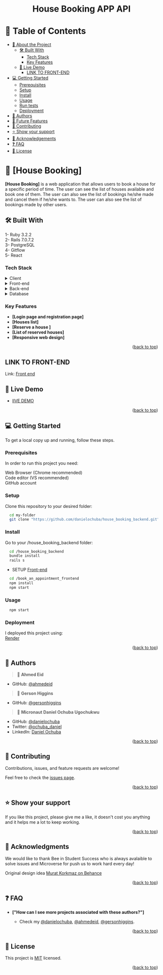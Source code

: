 <a name="readme-top"></a>

<div align="center">

<h1><b>House Booking APP API</b></h1>
 
</div>


# 📗 Table of Contents

- [📖 About the Project](#about-project)
  - [🛠 Built With](#built-with)
    - [Tech Stack](#tech-stack)
    - [Key Features](#key-features)
  - [🚀 Live Demo](#live-demo)
    - [LINK TO FRONT-END](#back-end)
- [💻 Getting Started](#getting-started)
  - [Prerequisites](#prerequisites)
  - [Setup](#setup)
  - [Install](#install)
  - [Usage](#usage)
  - [Run tests](#run-tests)
  - [Deployment](#triangular_flag_on_post-deployment)
- [👥 Authors](#authors)
- [🔭 Future Features](#future-features)
- [🤝 Contributing](#contributing)
- [⭐️ Show your support](#support)
- [🙏 Acknowledgements](#acknowledgements)
- [❓ FAQ](#faq)
- [📝 License](#license)

# 📖 [House Booking] <a name="about-project"></a>

**[House Booking]** is a web application that allows users to book a house for a specific period of time. The user can see the list of houses available and book one of them. The user can also see the list of bookings he/she made and cancel them if he/she wants to. The user can also see the list of bookings made by other users.

## 🛠 Built With <a name="built-with"></a>

1- Ruby 3.2.2<br>
2- Rails 7.0.7.2<br>
3- PostgreSQL<br>
4- Gitflow<br>
5- React<br>

### Tech Stack <a name="tech-stack"></a>

<details>
  <summary>Client</summary>
  <ul>
    <li><a href="https://www.microverse.org/">Microverse</a></li>
  </ul>
</details>

<details>
<summary>Front-end</summary>
  <ul>
    <li><a href="https://www.javascript.com/">JavaScript</a></li>
    <li><a href="https://www.reactjs.org/">React</a></li>
    <li><a href="https://www.redux.js.org/">Redux</a></li>
    <li><a href="https://www.html.com/">HTML</a></li>
    <li><a href="https://www.css.com/">CSS</a></li>
  </ul>
</details>

<details>
<summary>Back-end</summary>
  <ul>
    <li><a href="https://www.ruby-lang.org/">Ruby</a></li>
    <li><a href="https://www.rubyonrails.org/">Rails</a></li>
  </ul>
</details>

<details>
<summary>Database</summary>
  <ul>
    <li><a href="https://www.postgresql.org/">PostgreSQL</a></li>
  </ul>
</details>

### Key Features <a name="key-features"></a>
- **[Login page and registration page]**
- **[Houses list]**
- **[Reserve a house ]**
- **[List of reserved houses]**
- **[Responsive web design]**


<p align="right">(<a href="#readme-top">back to top</a>)</p>

## LINK TO FRONT-END <a name="back-end"></a>
Link: [Front end](https://github.com/ahmedeid6842/book_an_appointment_frontend)

## 🚀 Live Demo <a name="live-demo"></a>

- [lIVE DEMO](https://houses-booking-8105175e8e55.herokuapp.com/)

<p align="right">(<a href="#readme-top">back to top</a>)</p>

## 💻 Getting Started <a name="getting-started"></a>

To get a local copy up and running, follow these steps.

### Prerequisites

In order to run this project you need:

Web Browser (Chrome recommended)<br>
Code editor (VS recommended)<br>
GitHub account<br>

### Setup

Clone this repository to your desired folder:

```sh
  cd my-folder
  git clone "https://github.com/danielochuba/house_booking_backend.git"
```
### Install

Go to your /house_booking_backend folder:

```sh
  cd /house_booking_backend
  bundle install
  rails s
```
- SETUP [Front-end](https://github.com/ahmedeid6842/book_an_appointment_frontend) 

```sh
  cd /book_an_appointment_frontend
  npm install
  npm start
```	

### Usage

```sh
  npm start
```

### Deployment

I deployed this project using:<br>[Render](https://www.render.com)

<p align="right">(<a href="#readme-top">back to top</a>)</p>

## 👥 Authors <a name="authors"></a>

> 👤 **Ahmed Eid**

- GitHub: [@ahmedeid](https://github.com/ahmedeid6842)

> 👤 **Gerson Higgins**

- GitHub: [@gersonhiggins](https://github.com/gersonhiggins)

> 👤 **Micronaut Daniel Ochuba Ugochukwu**

- GitHub: [@danielochuba](https://github.com/danielochuba)
- Twitter: [@ochuba_daniel](https://twitter.com/ochuba_daniel)
- LinkedIn: [Daniel Ochuba](https://www.linkedin.com/in/daniel-ochuba-ugochukwu)


<p align="right">(<a href="#readme-top">back to top</a>)</p>

## 🤝 Contributing <a name="contributing"></a>

Contributions, issues, and feature requests are welcome!

Feel free to check the [issues page](../../issues/).

<p align="right">(<a href="#readme-top">back to top</a>)</p>

## ⭐️ Show your support <a name="support"></a>

If you like this project, please give me a like, it doesn't cost you anything and it helps me a lot to keep working.

<p align="right">(<a href="#readme-top">back to top</a>)</p>

## 🙏 Acknowledgments <a name="acknowledgements"></a>

We would like to thank Bee in Student Success who is always avalaible to solve issues and Microverse for push us to work hard every day!

Original design idea [Murat Korkmaz on Behance](https://www.behance.net/muratk)

<p align="right">(<a href="#readme-top">back to top</a>)</p>

## ❓ FAQ <a name="faq"></a>

- **["How can I see more projects associated with these authors?"]**

   - Check my [@danielochuba](https://github.com/danielochuba), [@ahmedeid](https://github.com/ahmedeid6842), [@gersonhiggins](https://github.com/gersonhiggins).


<p align="right">(<a href="#readme-top">back to top</a>)</p>

## 📝 License <a name="license"></a>

This project is [MIT](./LICENSE) licensed.

<p align="right">(<a href="#readme-top">back to top</a>)</p>
 
